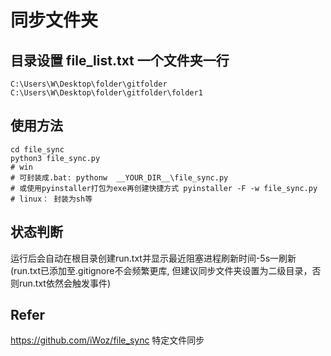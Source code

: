 # 同步文件夹  

## 目录设置 file_list.txt 一个文件夹一行
```
C:\Users\W\Desktop\folder\gitfolder
C:\Users\W\Desktop\folder\gitfolder\folder1
```

## 使用方法
```
cd file_sync
python3 file_sync.py
# win
# 可封装成.bat: pythonw  __YOUR_DIR__\file_sync.py
# 或使用pyinstaller打包为exe再创建快捷方式 pyinstaller -F -w file_sync.py
# linux： 封装为sh等 
```

## 状态判断
运行后会自动在根目录创建run.txt并显示最近阻塞进程刷新时间-5s一刷新(run.txt已添加至.gitignore不会频繁更库, 但建议同步文件夹设置为二级目录，否则run.txt依然会触发事件)

## Refer
https://github.com/iWoz/file_sync 特定文件同步